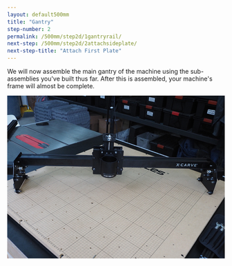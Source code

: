 ```yaml
---
layout: default500mm
title: "Gantry"
step-number: 2
permalink: /500mm/step2d/1gantryrail/
next-step: /500mm/step2d/2attachsideplate/
next-step-title: "Attach First Plate"
---
```

We will now assemble the main gantry of the machine using the sub-assemblies you've built thus far. After this is assembled, your machine's frame will almost be complete.

<img src="../../step2/photo/P4210454jpg18.jpg">